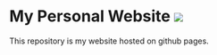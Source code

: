 
# My Personal Website ![](https://farzanehcs.github.io)

This repository is my website hosted on github pages.

